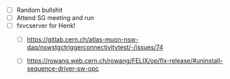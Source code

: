 - [ ] Random bullshit
- [ ] Attend SG meeting and run
- [ ] fxvcserver for Henk!
  - [ ] https://gitlab.cern.ch/atlas-muon-nsw-daq/nswstgctriggerconnectivitytest/-/issues/74
  - [ ] https://rowang.web.cern.ch/rowang/FELIX/op/flx-release/#uninstall-sequence-driver-sw-opc
  
